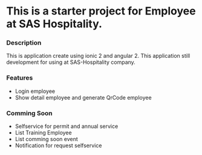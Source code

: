 # This is a starter project for Employee at SAS Hospitality.

### Description
This is application create using ionic 2 and angular 2. This application still development for using at SAS-Hospitality company.

### Features
- Login employee
- Show detail employee and generate QrCode employee

### Comming Soon
- Selfservice for permit and annual service
- List Training Employee
- List comming soon event
- Notification for request selfservice


